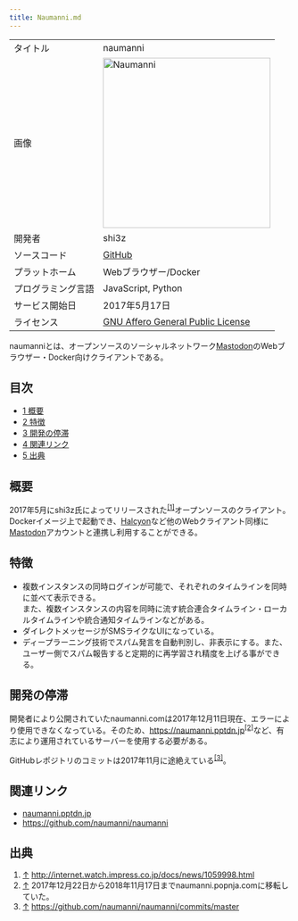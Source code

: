 ```yaml
---
title: Naumanni.md
---
```

<div>

|                    |                                                                                                                                                                                                                                                                          |
|--------------------|--------------------------------------------------------------------------------------------------------------------------------------------------------------------------------------------------------------------------------------------------------------------------|
| タイトル           | naumanni                                                                                                                                                                                                                                                                 |
| 画像               | [<img src="/images/thumb/3/33/Naumanni.png/300px-Naumanni.png" srcset="/images/thumb/3/33/Naumanni.png/450px-Naumanni.png 1.5x, /images/3/33/Naumanni.png 2x" width="300" height="305" alt="Naumanni" />](/%E3%83%95%E3%82%A1%E3%82%A4%E3%83%AB:Naumanni.png "Naumanni") |
| 開発者             | shi3z                                                                                                                                                                                                                                                                    |
| ソースコード       | <a href="https://github.com/naumanni/naumanni/" rel="nofollow">GitHub</a>                                                                                                                                                                                                |
| プラットホーム     | Webブラウザー/Docker                                                                                                                                                                                                                                                     |
| プログラミング言語 | JavaScript, Python                                                                                                                                                                                                                                                       |
| サービス開始日     | 2017年5月17日                                                                                                                                                                                                                                                            |
| ライセンス         | [GNU Affero General Public License](/GNU_Affero_General_Public_License "GNU Affero General Public License")                                                                                                                                                              |

  
naumanniとは、オープンソースのソーシャルネットワーク[Mastodon](/Mastodon "Mastodon")のWebブラウザー・Docker向けクライアントである。

<div>

<div lang="ja" dir="ltr">

## 目次

</div>

-   [1 概要](#.E6.A6.82.E8.A6.81)
-   [2 特徴](#.E7.89.B9.E5.BE.B4)
-   [3 開発の停滞](#.E9.96.8B.E7.99.BA.E3.81.AE.E5.81.9C.E6.BB.9E)
-   [4 関連リンク](#.E9.96.A2.E9.80.A3.E3.83.AA.E3.83.B3.E3.82.AF)
-   [5 出典](#.E5.87.BA.E5.85.B8)

</div>

## 概要

2017年5月にshi3z氏によってリリースされた<sup>[\[1\]](#cite_note-1)</sup>オープンソースのクライアント。Dockerイメージ上で起動でき、[Halcyon](/Halcyon "Halcyon")など他のWebクライアント同様に[Mastodon](/Mastodon "Mastodon")アカウントと連携し利用することができる。

## 特徴

-   複数インスタンスの同時ログインが可能で、それぞれのタイムラインを同時に並べて表示できる。  
    また、複数インスタンスの内容を同時に流す統合連合タイムライン・ローカルタイムラインや統合通知タイムラインなどがある。
-   ダイレクトメッセージがSMSライクなUIになっている。
-   ディープラーニング技術でスパム発言を自動判別し、非表示にする。また、ユーザー側でスパム報告すると定期的に再学習され精度を上げる事ができる。

## 開発の停滞

開発者により公開されていたnaumanni.comは2017年12月11日現在、エラーにより使用できなくなっている。そのため、<a href="https://naumanni.pptdn.jp" rel="nofollow">https://naumanni.pptdn.jp</a><sup>[\[2\]](#cite_note-2)</sup>など、有志により運用されているサーバーを使用する必要がある。

GitHubレポジトリのコミットは2017年11月に途絶えている<sup>[\[3\]](#cite_note-3)</sup>。

## 関連リンク

-   <a href="https://naumanni.pptdn.jp" rel="nofollow">naumanni.pptdn.jp</a>
-   <a href="https://github.com/naumanni/naumanni" rel="nofollow">https://github.com/naumanni/naumanni</a>

## 出典

<div>

1.  [↑](#cite_ref-1) <a href="http://internet.watch.impress.co.jp/docs/news/1059998.html" rel="nofollow">http://internet.watch.impress.co.jp/docs/news/1059998.html</a>
2.  [↑](#cite_ref-2) 2017年12月22日から2018年11月17日までnaumanni.popnja.comに移転していた。
3.  [↑](#cite_ref-3) <a href="https://github.com/naumanni/naumanni/commits/master" rel="nofollow">https://github.com/naumanni/naumanni/commits/master</a>

</div>

</div>
